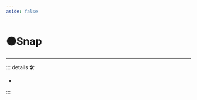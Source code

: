 ```yaml
---
aside: false
---
```

# 🟠<motor>Snap</motor>

---

<!-- =================================================== -->
<!-- =================================================== -->
<!-- =================================================== -->
<!-- =================================================== -->
<!-- =================================================== -->
::: details 🛠

-

:::